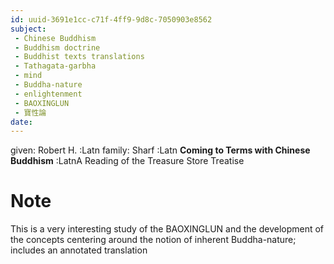 ```yaml
---
id: uuid-3691e1cc-c71f-4ff9-9d8c-7050903e8562
subject: 
 - Chinese Buddhism
 - Buddhism doctrine
 - Buddhist texts translations
 - Tathagata-garbha
 - mind
 - Buddha-nature
 - enlightenment
 - BAOXINGLUN
 - 寶性論
date: 
---
```


given: Robert H. :Latn
family: Sharf :Latn
**Coming to Terms with Chinese Buddhism** :LatnA Reading of the Treasure Store Treatise
# Note
This is a very interesting study of the BAOXINGLUN and the development of the concepts centering around the notion of inherent Buddha-nature; includes an annotated translation